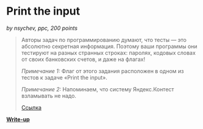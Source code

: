 # Print the input

*by nsychev, ppc, 200 points*

> Авторы задач по программированию думают, что тесты — это абсолютно секретная информация. Поэтому ваши программы они тестируют на разных странных строках: паролях, кодовых словах от своих банковских счетов, и даже на флагах!
> 
> *Примечание 1:* Флаг от этого задания расположен в одном из тестов к задаче «Print the input».
> 
> *Примечание 2:* Напоминаем, что систему Яндекс.Контест взламывать не надо.
>
> [Ссылка](https://contest.yandex.ru/contest/12894/problems/2)

**[Write-up](WRITEUP.md)**
